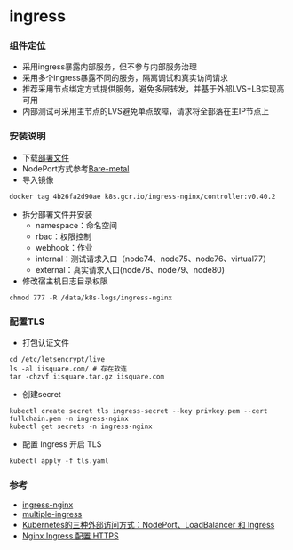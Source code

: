 # ingress

### 组件定位
- 采用ingress暴露内部服务，但不参与内部服务治理
- 采用多个ingress暴露不同的服务，隔离调试和真实访问请求
- 推荐采用节点绑定方式提供服务，避免多层转发，并基于外部LVS+LB实现高可用
- 内部测试可采用主节点的LVS避免单点故障，请求将全部落在主IP节点上

### 安装说明
- 下载[部署文件](https://raw.githubusercontent.com/kubernetes/ingress-nginx/controller-v0.40.2/deploy/static/provider/cloud/deploy.yaml)
- NodePort方式参考[Bare-metal](https://raw.githubusercontent.com/kubernetes/ingress-nginx/controller-v0.40.2/deploy/static/provider/baremetal/deploy.yaml)
- 导入镜像
```
docker tag 4b26fa2d90ae k8s.gcr.io/ingress-nginx/controller:v0.40.2
```
- 拆分部署文件并安装
  - namespace：命名空间
  - rbac：权限控制
  - webhook：作业
  - internal：测试请求入口（node74、node75、node76、virtual77）
  - external：真实请求入口(node78、node79、node80)
- 修改宿主机日志目录权限
```
chmod 777 -R /data/k8s-logs/ingress-nginx
```

### 配置TLS
- 打包认证文件
```
cd /etc/letsencrypt/live
ls -al iisquare.com/ # 存在软连
tar -chzvf iisquare.tar.gz iisquare.com
```
- 创建secret
```
kubectl create secret tls ingress-secret --key privkey.pem --cert fullchain.pem -n ingress-nginx
kubectl get secrets -n ingress-nginx
```
- 配置 Ingress 开启 TLS
```
kubectl apply -f tls.yaml
```

### 参考
- [ingress-nginx](https://github.com/kubernetes/ingress-nginx)
- [multiple-ingress](https://kubernetes.github.io/ingress-nginx/user-guide/multiple-ingress/)
- [Kubernetes的三种外部访问方式：NodePort、LoadBalancer 和 Ingress](http://dockone.io/article/4884)
- [Nginx Ingress 配置 HTTPS](https://aeric.io/post/nginx-ingress-https-redirect/)
